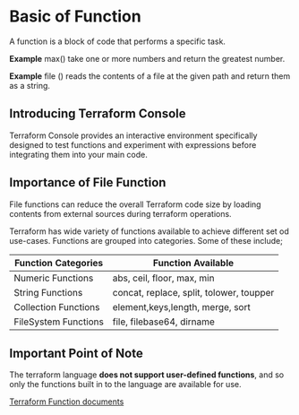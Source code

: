 # Basic of Function
A function is a block of code that performs a specific task.

**Example**
max() take one or more numbers and return the greatest number.

**Example**
file () reads the contents of a file at the given path and return them as a string.

## Introducing Terraform Console
Terraform Console provides an interactive environment specifically designed to test functions and experiment with expressions before integrating them into your main code.

## Importance of File Function
File functions can reduce the overall Terraform code size by loading contents from external sources during terraform operations.

Terraform has wide variety of functions available to achieve different set od use-cases.
Functions are grouped into categories. Some of these include;

| Function Categories| Function Available                        |
|--------------------|-------------------------------------------|
| Numeric Functions  |abs, ceil, floor, max, min                 |
| String Functions   |  concat, replace, split, tolower, toupper |
|Collection Functions| element,keys,length, merge, sort          |
|FileSystem Functions| file, filebase64, dirname                 |


## Important Point of Note
The terraform language **does not support user-defined functions**, and so only the functions built in to the language are available for use.

[Terraform Function documents](https://developer.hashicorp.com/terraform/language/functions)